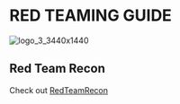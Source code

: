 # RED TEAMING GUIDE
![logo_3_3440x1440](https://github.com/GTekSD/SUASS/assets/55411358/e6eae309-989a-4424-b56f-a8350a85b6b8)

## Red Team Recon

Check out [RedTeamRecon](https://github.com/bvoris/RedTeamRecon)
